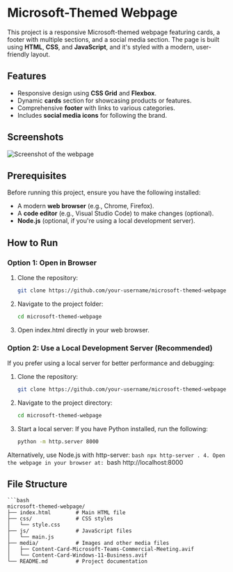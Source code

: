 # Microsoft-Themed Webpage

This project is a responsive Microsoft-themed webpage featuring cards, a footer with multiple sections, and a social media section. The page is built using **HTML**, **CSS**, and **JavaScript**, and it's styled with a modern, user-friendly layout.

## Features

- Responsive design using **CSS Grid** and **Flexbox**.
- Dynamic **cards** section for showcasing products or features.
- Comprehensive **footer** with links to various categories.
- Includes **social media icons** for following the brand.

## Screenshots

![Screenshot of the webpage](screenshot.png)

## Prerequisites

Before running this project, ensure you have the following installed:

- A modern **web browser** (e.g., Chrome, Firefox).
- A **code editor** (e.g., Visual Studio Code) to make changes (optional).
- **Node.js** (optional, if you're using a local development server).

## How to Run

### Option 1: Open in Browser

1. Clone the repository:
   ```bash
   git clone https://github.com/your-username/microsoft-themed-webpage.git
2. Navigate to the project folder:
    ```bash
    cd microsoft-themed-webpage
3. Open index.html directly in your web browser.

### Option 2: Use a Local Development Server (Recommended)

If you prefer using a local server for better performance and debugging:
1. Clone the repository:
    ```bash
    git clone https://github.com/your-username/microsoft-themed-webpage.git
2. Navigate to the project directory:
    ```bash
    cd microsoft-themed-webpage
3. Start a local server: If you have Python installed, run the following:
    ```bash
    python -m http.server 8000
Alternatively, use Node.js with http-server:
    ```bash
    npx http-server .
4. Open the webpage in your browser at:
    ```bash
    http://localhost:8000
    
## File Structure

    ```bash
    microsoft-themed-webpage/
    ├── index.html        # Main HTML file
    ├── css/              # CSS styles
    │   └── style.css
    ├── js/               # JavaScript files
    │   └── main.js
    ├── media/            # Images and other media files
    │   ├── Content-Card-Microsoft-Teams-Commercial-Meeting.avif
    │   └── Content-Card-Windows-11-Business.avif
    └── README.md         # Project documentation

